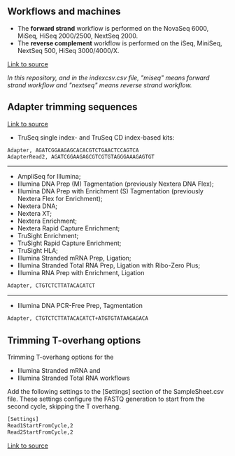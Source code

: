 ## Workflows and machines

- The **forward strand** workflow is performed on the NovaSeq 6000, MiSeq, HiSeq 2000/2500, NextSeq 2000.
- The **reverse complement** workflow is performed on the iSeq, MiniSeq, NextSeq 500, HiSeq 3000/4000/X.

[Link to source](https://emea.support.illumina.com/content/dam/illumina-support/documents/documentation/system_documentation/miseq/indexed-sequencing-overview-guide-15057455-06.pdf)

*In this repository, and in the indexcsv.csv file, "miseq" means forward strand workflow and "nextseq" means reverse strand workflow.*

## Adapter trimming sequences
[Link to source](https://emea.support.illumina.com/bulletins/2016/12/what-sequences-do-i-use-for-adapter-trimming.html)

- TruSeq single index- and TruSeq CD index-based kits:

```bash
Adapter, AGATCGGAAGAGCACACGTCTGAACTCCAGTCA
AdapterRead2, AGATCGGAAGAGCGTCGTGTAGGGAAAGAGTGT
```

***


- AmpliSeq for Illumina; 
- Illumina DNA Prep (M) Tagmentation (previously Nextera DNA Flex); 
- Illumina DNA Prep with Enrichment (S) Tagmentation (previously Nextera Flex for Enrichment);
- Nextera DNA; 
- Nextera XT; 
- Nextera Enrichment; 
- Nextera Rapid Capture Enrichment; 
- TruSight Enrichment; 
- TruSight Rapid Capture Enrichment; 
- TruSight HLA; 
- Illumina Stranded mRNA Prep, Ligation; 
- Illumina Stranded Total RNA Prep, Ligation with Ribo-Zero Plus; 
- Illumina RNA Prep with Enrichment, Ligation

```bash
Adapter, CTGTCTCTTATACACATCT
```

***

- Illumina DNA PCR-Free Prep, Tagmentation

```bash
Adapter, CTGTCTCTTATACACATCT+ATGTGTATAAGAGACA
```



## Trimming T-overhang options
Trimming T-overhang options for the 

- Illumina Stranded mRNA and 
- Illumina Stranded Total RNA workflows

Add the following settings to the [Settings] section of the SampleSheet.csv file. 
These settings configure the FASTQ generation to start from the second cycle, skipping the T overhang.

```bash
[Settings]
Read1StartFromCycle,2
Read2StartFromCycle,2
```

[Link to source](https://emea.support.illumina.com/bulletins/2020/06/trimming-t-overhang-options-for-the-illumina-rna-library-prep-wo.html?langsel=/de/)

